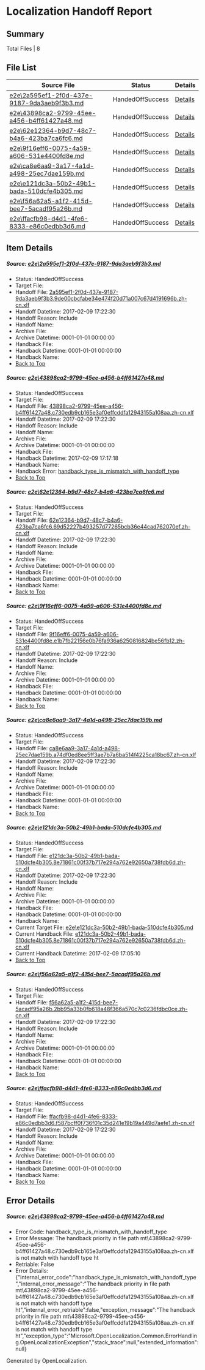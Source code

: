 # <a name='report-top'></a> Localization Handoff Report

## Summary
 Total Files | 8

## File List
 Source File | Status | Details 
 ----------- | ------ | ------- 
 [e2e\2a595ef1-2f0d-437e-9187-9da3aeb9f3b3.md](https://github.com/OpenLocalizationTestOrg/ol-test0/blob/3ebcfcfd11aecce8998103d94f6c8d5fe3ba5cec/e2e/2a595ef1-2f0d-437e-9187-9da3aeb9f3b3.md) | HandedOffSuccess | [Details](#6efb07f47d224102972bec09a690098c73ec58212)
 [e2e\43898ca2-9799-45ee-a456-b4ff61427a48.md](https://github.com/OpenLocalizationTestOrg/ol-test0/blob/f6e41b07a0bae3c0a18e6c8307bb9579f2dd3663/e2e/43898ca2-9799-45ee-a456-b4ff61427a48.md) | HandedOffSuccess | [Details](#976a0baa5d7b9be38055d34ffed433ca35f982235)
 [e2e\62e12364-b9d7-48c7-b4a6-423ba7ca6fc6.md](https://github.com/OpenLocalizationTestOrg/ol-test0/blob/b51d68ec6965a3dec2feecbd9c772740b3b861e3/e2e/62e12364-b9d7-48c7-b4a6-423ba7ca6fc6.md) | HandedOffSuccess | [Details](#be848307d4429944569a22fed68d1d504e4e8c676)
 [e2e\9f16eff6-0075-4a59-a606-531e4400fd8e.md](https://github.com/OpenLocalizationTestOrg/ol-test0/blob/466acbf3103dc6d27eab4ac8a4dce3822b8c0f85/e2e/9f16eff6-0075-4a59-a606-531e4400fd8e.md) | HandedOffSuccess | [Details](#b50045bb6181b2add402121beb43a2dddc30360e7)
 [e2e\ca8e6aa9-3a17-4a1d-a498-25ec7dae159b.md](https://github.com/OpenLocalizationTestOrg/ol-test0/blob/c98c660e629d89c1c75e296cca02a0901e82ffdd/e2e/ca8e6aa9-3a17-4a1d-a498-25ec7dae159b.md) | HandedOffSuccess | [Details](#c794e823ce40caa331e6d50ba7eca09907a1938d8)
 [e2e\e121dc3a-50b2-49b1-bada-510dcfe4b305.md](https://github.com/OpenLocalizationTestOrg/ol-test0/blob/0c6671cfc655c73f2c309c902b6411e000121f25/e2e/e121dc3a-50b2-49b1-bada-510dcfe4b305.md) | HandedOffSuccess | [Details](#6ec6bf40a73b203aa36f14826d8b0c049249f3ae9)
 [e2e\f56a62a5-a1f2-415d-bee7-5acadf95a26b.md](https://github.com/OpenLocalizationTestOrg/ol-test0/blob/a463dc07fb9825acb75f405c957b93247d7e47dd/e2e/f56a62a5-a1f2-415d-bee7-5acadf95a26b.md) | HandedOffSuccess | [Details](#0532a5328df5d1edb60da40d8c6f78c0c00ade8110)
 [e2e\ffacfb98-d4d1-4fe6-8333-e86c0edbb3d6.md](https://github.com/OpenLocalizationTestOrg/ol-test0/blob/47f6c2736e485d8e99d5092ff734db6d2445860f/e2e/ffacfb98-d4d1-4fe6-8333-e86c0edbb3d6.md) | HandedOffSuccess | [Details](#2f7c42c7e271177da6fccd4e8e142398d68ae7ef11)

## Item Details
##### <a name='6efb07f47d224102972bec09a690098c73ec58212'></a> Source: [e2e\2a595ef1-2f0d-437e-9187-9da3aeb9f3b3.md](https://github.com/OpenLocalizationTestOrg/ol-test0/blob/3ebcfcfd11aecce8998103d94f6c8d5fe3ba5cec/e2e/2a595ef1-2f0d-437e-9187-9da3aeb9f3b3.md)
* Status: HandedOffSuccess
* Target File: 
* Handoff File: [2a595ef1-2f0d-437e-9187-9da3aeb9f3b3.9de00cbcfabe34e474f20d71a007c67d4191696b.zh-cn.xlf](https://github.com/OpenLocalizationTestOrg/ol-test0-handoff/blob/2e0f1abf21108cb9bbb3456925da833c7efd3324/ol-handoff/OpenLocalizationTestOrg/ol-test0-zhcn/shujia/ht/2a595ef1-2f0d-437e-9187-9da3aeb9f3b3.9de00cbcfabe34e474f20d71a007c67d4191696b.zh-cn.xlf)
* Handoff Datetime: 2017-02-09 17:22:30
* Handoff Reason: Include
* Handoff Name: 
* Archive File: 
* Archive Datetime: 0001-01-01 00:00:00
* Handback File: 
* Handback Datetime: 0001-01-01 00:00:00
* Handback Name: 
* [Back to Top](#report-top)

##### <a name='976a0baa5d7b9be38055d34ffed433ca35f982235'></a> Source: [e2e\43898ca2-9799-45ee-a456-b4ff61427a48.md](https://github.com/OpenLocalizationTestOrg/ol-test0/blob/f6e41b07a0bae3c0a18e6c8307bb9579f2dd3663/e2e/43898ca2-9799-45ee-a456-b4ff61427a48.md)
* Status: HandedOffSuccess
* Target File: 
* Handoff File: [43898ca2-9799-45ee-a456-b4ff61427a48.c730edb9cb165e3af0effcddfa12943155a108aa.zh-cn.xlf](https://github.com/OpenLocalizationTestOrg/ol-test0-handoff/blob/2e0f1abf21108cb9bbb3456925da833c7efd3324/ol-handoff/OpenLocalizationTestOrg/ol-test0-zhcn/shujia/ht/43898ca2-9799-45ee-a456-b4ff61427a48.c730edb9cb165e3af0effcddfa12943155a108aa.zh-cn.xlf)
* Handoff Datetime: 2017-02-09 17:22:30
* Handoff Reason: Include
* Handoff Name: 
* Archive File: 
* Archive Datetime: 0001-01-01 00:00:00
* Handback File: 
* Handback Datetime: 2017-02-09 17:17:18
* Handback Name: 
* Handback Error: [handback_type_is_mismatch_with_handoff_type](#976a0baa5d7b9be38055d34ffed433ca35f982235handback_type_is_mismatch_with_handoff_type)
* [Back to Top](#report-top)

##### <a name='be848307d4429944569a22fed68d1d504e4e8c676'></a> Source: [e2e\62e12364-b9d7-48c7-b4a6-423ba7ca6fc6.md](https://github.com/OpenLocalizationTestOrg/ol-test0/blob/b51d68ec6965a3dec2feecbd9c772740b3b861e3/e2e/62e12364-b9d7-48c7-b4a6-423ba7ca6fc6.md)
* Status: HandedOffSuccess
* Target File: 
* Handoff File: [62e12364-b9d7-48c7-b4a6-423ba7ca6fc6.69d52227b493257d77265bcb36e44cad762070ef.zh-cn.xlf](https://github.com/OpenLocalizationTestOrg/ol-test0-handoff/blob/2e0f1abf21108cb9bbb3456925da833c7efd3324/ol-handoff/OpenLocalizationTestOrg/ol-test0-zhcn/shujia/ht/62e12364-b9d7-48c7-b4a6-423ba7ca6fc6.69d52227b493257d77265bcb36e44cad762070ef.zh-cn.xlf)
* Handoff Datetime: 2017-02-09 17:22:30
* Handoff Reason: Include
* Handoff Name: 
* Archive File: 
* Archive Datetime: 0001-01-01 00:00:00
* Handback File: 
* Handback Datetime: 0001-01-01 00:00:00
* Handback Name: 
* [Back to Top](#report-top)

##### <a name='b50045bb6181b2add402121beb43a2dddc30360e7'></a> Source: [e2e\9f16eff6-0075-4a59-a606-531e4400fd8e.md](https://github.com/OpenLocalizationTestOrg/ol-test0/blob/466acbf3103dc6d27eab4ac8a4dce3822b8c0f85/e2e/9f16eff6-0075-4a59-a606-531e4400fd8e.md)
* Status: HandedOffSuccess
* Target File: 
* Handoff File: [9f16eff6-0075-4a59-a606-531e4400fd8e.e1b7fb22156e0b76fa936a6250816824be56fb12.zh-cn.xlf](https://github.com/OpenLocalizationTestOrg/ol-test0-handoff/blob/2e0f1abf21108cb9bbb3456925da833c7efd3324/ol-handoff/OpenLocalizationTestOrg/ol-test0-zhcn/shujia/ht/9f16eff6-0075-4a59-a606-531e4400fd8e.e1b7fb22156e0b76fa936a6250816824be56fb12.zh-cn.xlf)
* Handoff Datetime: 2017-02-09 17:22:30
* Handoff Reason: Include
* Handoff Name: 
* Archive File: 
* Archive Datetime: 0001-01-01 00:00:00
* Handback File: 
* Handback Datetime: 0001-01-01 00:00:00
* Handback Name: 
* [Back to Top](#report-top)

##### <a name='c794e823ce40caa331e6d50ba7eca09907a1938d8'></a> Source: [e2e\ca8e6aa9-3a17-4a1d-a498-25ec7dae159b.md](https://github.com/OpenLocalizationTestOrg/ol-test0/blob/c98c660e629d89c1c75e296cca02a0901e82ffdd/e2e/ca8e6aa9-3a17-4a1d-a498-25ec7dae159b.md)
* Status: HandedOffSuccess
* Target File: 
* Handoff File: [ca8e6aa9-3a17-4a1d-a498-25ec7dae159b.a74df0ed8ee5ff3ae7b7a6ba514f4225ca18bc67.zh-cn.xlf](https://github.com/OpenLocalizationTestOrg/ol-test0-handoff/blob/2e0f1abf21108cb9bbb3456925da833c7efd3324/ol-handoff/OpenLocalizationTestOrg/ol-test0-zhcn/shujia/ht/ca8e6aa9-3a17-4a1d-a498-25ec7dae159b.a74df0ed8ee5ff3ae7b7a6ba514f4225ca18bc67.zh-cn.xlf)
* Handoff Datetime: 2017-02-09 17:22:30
* Handoff Reason: Include
* Handoff Name: 
* Archive File: 
* Archive Datetime: 0001-01-01 00:00:00
* Handback File: 
* Handback Datetime: 0001-01-01 00:00:00
* Handback Name: 
* [Back to Top](#report-top)

##### <a name='6ec6bf40a73b203aa36f14826d8b0c049249f3ae9'></a> Source: [e2e\e121dc3a-50b2-49b1-bada-510dcfe4b305.md](https://github.com/OpenLocalizationTestOrg/ol-test0/blob/0c6671cfc655c73f2c309c902b6411e000121f25/e2e/e121dc3a-50b2-49b1-bada-510dcfe4b305.md)
* Status: HandedOffSuccess
* Target File: 
* Handoff File: [e121dc3a-50b2-49b1-bada-510dcfe4b305.8e71861c00f37b717e294a762e92650a738fdb6d.zh-cn.xlf](https://github.com/OpenLocalizationTestOrg/ol-test0-handoff/blob/2e0f1abf21108cb9bbb3456925da833c7efd3324/ol-handoff/OpenLocalizationTestOrg/ol-test0-zhcn/shujia/ht/e121dc3a-50b2-49b1-bada-510dcfe4b305.8e71861c00f37b717e294a762e92650a738fdb6d.zh-cn.xlf)
* Handoff Datetime: 2017-02-09 17:22:30
* Handoff Reason: Include
* Handoff Name: 
* Archive File: 
* Archive Datetime: 0001-01-01 00:00:00
* Handback File: 
* Handback Datetime: 0001-01-01 00:00:00
* Handback Name: 
* Current Target File: [e2e\e121dc3a-50b2-49b1-bada-510dcfe4b305.md](https://github.com/OpenLocalizationTestOrg/ol-test0-zhcn/blob/c24ef9e6af4645a19b6398ac04b2c662c61fab76/e2e/e121dc3a-50b2-49b1-bada-510dcfe4b305.md)
* Current Handback File: [e121dc3a-50b2-49b1-bada-510dcfe4b305.8e71861c00f37b717e294a762e92650a738fdb6d.zh-cn.xlf](https://github.com/OpenLocalizationTestOrg/ol-test0-handback/blob/8030a046b489d29fae0b854b5e1322b93829f350/ol-handback/OpenLocalizationTestOrg/ol-test0-zhcn/shujia/ht/e121dc3a-50b2-49b1-bada-510dcfe4b305.8e71861c00f37b717e294a762e92650a738fdb6d.zh-cn.xlf)
* Current Handback Datetime: 2017-02-09 17:05:10
* [Back to Top](#report-top)

##### <a name='0532a5328df5d1edb60da40d8c6f78c0c00ade8110'></a> Source: [e2e\f56a62a5-a1f2-415d-bee7-5acadf95a26b.md](https://github.com/OpenLocalizationTestOrg/ol-test0/blob/a463dc07fb9825acb75f405c957b93247d7e47dd/e2e/f56a62a5-a1f2-415d-bee7-5acadf95a26b.md)
* Status: HandedOffSuccess
* Target File: 
* Handoff File: [f56a62a5-a1f2-415d-bee7-5acadf95a26b.2bb95a33b0fb618a48f366a570c7c0236fdbc0ce.zh-cn.xlf](https://github.com/OpenLocalizationTestOrg/ol-test0-handoff/blob/2e0f1abf21108cb9bbb3456925da833c7efd3324/ol-handoff/OpenLocalizationTestOrg/ol-test0-zhcn/shujia/ht/f56a62a5-a1f2-415d-bee7-5acadf95a26b.2bb95a33b0fb618a48f366a570c7c0236fdbc0ce.zh-cn.xlf)
* Handoff Datetime: 2017-02-09 17:22:30
* Handoff Reason: Include
* Handoff Name: 
* Archive File: 
* Archive Datetime: 0001-01-01 00:00:00
* Handback File: 
* Handback Datetime: 0001-01-01 00:00:00
* Handback Name: 
* [Back to Top](#report-top)

##### <a name='2f7c42c7e271177da6fccd4e8e142398d68ae7ef11'></a> Source: [e2e\ffacfb98-d4d1-4fe6-8333-e86c0edbb3d6.md](https://github.com/OpenLocalizationTestOrg/ol-test0/blob/47f6c2736e485d8e99d5092ff734db6d2445860f/e2e/ffacfb98-d4d1-4fe6-8333-e86c0edbb3d6.md)
* Status: HandedOffSuccess
* Target File: 
* Handoff File: [ffacfb98-d4d1-4fe6-8333-e86c0edbb3d6.f587bcff0f736f01c35d241e19b19a449d7aefe1.zh-cn.xlf](https://github.com/OpenLocalizationTestOrg/ol-test0-handoff/blob/2e0f1abf21108cb9bbb3456925da833c7efd3324/ol-handoff/OpenLocalizationTestOrg/ol-test0-zhcn/shujia/ht/ffacfb98-d4d1-4fe6-8333-e86c0edbb3d6.f587bcff0f736f01c35d241e19b19a449d7aefe1.zh-cn.xlf)
* Handoff Datetime: 2017-02-09 17:22:30
* Handoff Reason: Include
* Handoff Name: 
* Archive File: 
* Archive Datetime: 0001-01-01 00:00:00
* Handback File: 
* Handback Datetime: 0001-01-01 00:00:00
* Handback Name: 
* [Back to Top](#report-top)


## Error Details
##### <a name='976a0baa5d7b9be38055d34ffed433ca35f982235handback_type_is_mismatch_with_handoff_type'></a> Source: [e2e\43898ca2-9799-45ee-a456-b4ff61427a48.md](#976a0baa5d7b9be38055d34ffed433ca35f982235)
* Error Code: handback_type_is_mismatch_with_handoff_type
* Error Message: The handback priority in file path mt\43898ca2-9799-45ee-a456-b4ff61427a48.c730edb9cb165e3af0effcddfa12943155a108aa.zh-cn.xlf is not match with handoff type ht
* Retriable: False
* Error Details: {"internal_error_code":"handback_type_is_mismatch_with_handoff_type","internal_error_message":"The handback priority in file path mt\\43898ca2-9799-45ee-a456-b4ff61427a48.c730edb9cb165e3af0effcddfa12943155a108aa.zh-cn.xlf is not match with handoff type ht","internal_error_retriable":false,"exception_message":"The handback priority in file path mt\\43898ca2-9799-45ee-a456-b4ff61427a48.c730edb9cb165e3af0effcddfa12943155a108aa.zh-cn.xlf is not match with handoff type ht","exception_type":"Microsoft.OpenLocalization.Common.ErrorHandling.OpenLocalizationException","stack_trace":null,"extended_information":null}


Generated by OpenLocalization.
